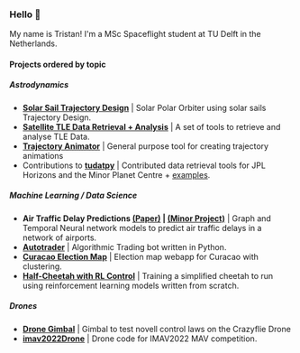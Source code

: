 ### Hello 👋

My name is Tristan! I'm a MSc Spaceflight student at TU Delft in the Netherlands.

#### Projects ordered by topic

##### Astrodynamics
- **[Solar Sail Trajectory Design](https://github.com/tristandijkstra/PolarSolarSail)** | Solar Polar Orbiter using solar sails Trajectory Design.
- **[Satellite TLE Data Retrieval + Analysis](https://github.com/tristandijkstra/SmallObjectTracking)** | A set of tools to retrieve and analyse TLE Data.
- **[Trajectory Animator](https://github.com/tristandijkstra/TrajectoryAnimator)** | General purpose tool for creating trajectory animations
- Contributions to **[tudatpy](https://github.com/tudat-team/tudatpy)** | Contributed data retrieval tools for JPL Horizons and the Minor Planet Centre + [examples](https://docs.tudat.space/en/latest/_src_getting_started/_src_examples/notebooks/estimation/estimation_with_mpc.html).
<!-- - **[MSP](https://github.com/tristandijkstra/msp)** | **[Examples](https://github.com/tristandijkstra/msp-examples)** | Two-Body model with manouvres. -->

##### Machine Learning / Data Science
- **Air Traffic Delay Predictions [(Paper)](https://github.com/junzis/atdelay) | [(Minor Project)](https://github.com/ConstantinosAr/Air-traffic-delays-prediction-model)** | Graph and Temporal Neural network models to predict air traffic delays in a network of airports.
- **[Autotrader](https://github.com/tristandijkstra/Autotrader)** | Algorithmic Trading bot written in Python.
- **[Curacao Election Map](https://github.com/tristandijkstra/CuracaoMapDataScience)** | Election map webapp for Curacao with clustering.
- **[Half-Cheetah with RL Control](https://github.com/tristandijkstra/HalfCheetahBioInspired)** | Training a simplified cheetah to run using reinforcement learning models written from scratch.
<!-- - **[Boids](https://github.com/tristandijkstra/Boids)** | Boids algorithm in JS -->

##### Drones
- **[Drone Gimbal](https://github.com/tristandijkstra/CrazyFlieGimbal)** | Gimbal to test novell control laws on the Crazyflie Drone
- **[imav2022Drone](https://github.com/tristandijkstra/imav2022)** | Drone code for IMAV2022 MAV competition.
